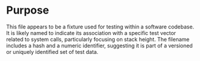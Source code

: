 # Purpose
This file appears to be a fixture used for testing within a software codebase. It is likely named to indicate its association with a specific test vector related to system calls, particularly focusing on stack height. The filename includes a hash and a numeric identifier, suggesting it is part of a versioned or uniquely identified set of test data.
